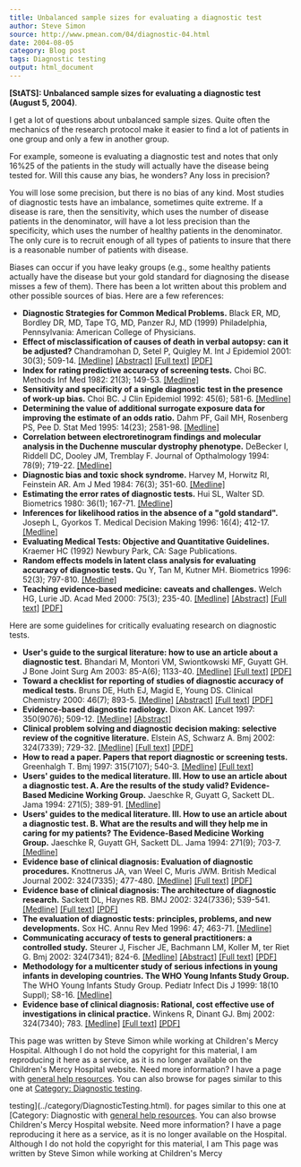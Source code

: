 ```yaml
---
title: Unbalanced sample sizes for evaluating a diagnostic test
author: Steve Simon
source: http://www.pmean.com/04/diagnostic-04.html
date: 2004-08-05
category: Blog post
tags: Diagnostic testing
output: html_document
---
```

**[StATS]: Unbalanced sample sizes for evaluating a
diagnostic test (August 5, 2004)**.

I get a lot of questions about unbalanced sample sizes. Quite often the
mechanics of the research protocol make it easier to find a lot of
patients in one group and only a few in another group.

For example, someone is evaluating a diagnostic test and notes that only
16%25 of the patients in the study will actually have the disease being
tested for. Will this cause any bias, he wonders? Any loss in precision?

You will lose some precision, but there is no bias of any kind. Most
studies of diagnostic tests have an imbalance, sometimes quite extreme.
If a disease is rare, then the sensitivity, which uses the number of
disease patients in the denominator, will have a lot less precision than
the specificity, which uses the number of healthy patients in the
denominator. The only cure is to recruit enough of all types of patients
to insure that there is a reasonable number of patients with disease.

Biases can occur if you have leaky groups (e.g., some healthy patients
actually have the disease but your gold standard for diagnosing the
disease misses a few of them). There has been a lot written about this
problem and other possible sources of bias. Here are a few references:

-   **Diagnostic Strategies for Common Medical Problems.** Black ER, MD,
    Bordley DR, MD, Tape TG, MD, Panzer RJ, MD (1999) Philadelphia,
    Pennsylvania: American College of Physicians.
-   **Effect of misclassification of causes of death in verbal autopsy:
    can it be adjusted?** Chandramohan D, Setel P, Quigley M. Int J
    Epidemiol 2001: 30(3); 509-14.
    [\[Medline\]](http://www.ncbi.nlm.nih.gov/entrez/query.fcgi?cmd=Retrieve&db=PubMed&list_uids=11416073&dopt=Abstract)
    [\[Abstract\]](http://ije.oupjournals.org/cgi/content/abstract/30/3/509)
    [\[Full
    text\]](http://ije.oupjournals.org/cgi/content/full/30/3/509)
    [\[PDF\]](http://ije.oupjournals.org/cgi/reprint/30/3/509.pdf)
-   **Index for rating predictive accuracy of screening tests.** Choi
    BC. Methods Inf Med 1982: 21(3); 149-53.
    [\[Medline\]](http://www.ncbi.nlm.nih.gov/entrez/query.fcgi?cmd=Retrieve&db=PubMed&list_uids=7132781&dopt=Abstract)
-   **Sensitivity and specificity of a single diagnostic test in the
    presence of work-up bias.** Choi BC. J Clin Epidemiol 1992: 45(6);
    581-6.
    [\[Medline\]](http://www.ncbi.nlm.nih.gov/entrez/query.fcgi?cmd=Retrieve&db=PubMed&list_uids=1607897&dopt=Abstract)
-   **Determining the value of additional surrogate exposure data for
    improving the estimate of an odds ratio.** Dahm PF, Gail MH,
    Rosenberg PS, Pee D. Stat Med 1995: 14(23); 2581-98.
    [\[Medline\]](http://www.ncbi.nlm.nih.gov/entrez/query.fcgi?cmd=Retrieve&db=PubMed&list_uids=8210823&dopt=Abstract)
-   **Correlation between electroretinogram findings and molecular
    analysis in the Duchenne muscular dystrophy phenotype.** DeBecker I,
    Riddell DC, Dooley JM, Tremblay F. Journal of Opthalmology 1994:
    78(9); 719-22.
    [\[Medline\]](http://www.ncbi.nlm.nih.gov/entrez/query.fcgi?cmd=Retrieve&db=PubMed&list_uids=7947555&dopt=Abstract)
-   **Diagnostic bias and toxic shock syndrome.** Harvey M, Horwitz RI,
    Feinstein AR. Am J Med 1984: 76(3); 351-60.
    [\[Medline\]](http://www.ncbi.nlm.nih.gov/entrez/query.fcgi?cmd=Retrieve&db=PubMed&list_uids=6702872&dopt=Abstract)
-   **Estimating the error rates of diagnostic tests.** Hui SL, Walter
    SD. Biometrics 1980: 36(1); 167-71.
    [\[Medline\]](http://www.ncbi.nlm.nih.gov/entrez/query.fcgi?cmd=Retrieve&db=PubMed&list_uids=7370371&dopt=Abstract)
-   **Inferences for likelihood ratios in the absence of a \"gold
    standard\".** Joseph L, Gyorkos T. Medical Decision Making 1996:
    16(4); 412-17.
    [\[Medline\]](http://www.ncbi.nlm.nih.gov/entrez/query.fcgi?cmd=Retrieve&db=PubMed&list_uids=8912303&dopt=Abstract)
-   **Evaluating Medical Tests: Objective and Quantitative Guidelines.**
    Kraemer HC (1992) Newbury Park, CA: Sage Publications.
-   **Random effects models in latent class analysis for evaluating
    accuracy of diagnostic tests.** Qu Y, Tan M, Kutner MH. Biometrics
    1996: 52(3); 797-810.
    [\[Medline\]](http://www.ncbi.nlm.nih.gov/entrez/query.fcgi?cmd=Retrieve&db=PubMed&list_uids=8805757&dopt=Abstract)
-   **Teaching evidence-based medicine: caveats and challenges.** Welch
    HG, Lurie JD. Acad Med 2000: 75(3); 235-40.
    [\[Medline\]](http://www.ncbi.nlm.nih.gov/entrez/query.fcgi?cmd=Retrieve&db=PubMed&list_uids=10724310&dopt=Abstract)
    [\[Abstract\]](http://www.academicmedicine.org/cgi/content/abstract/75/3/235)
    [\[Full
    text\]](http://www.academicmedicine.org/cgi/content/full/75/3/235)
    [\[PDF\]](http://www.academicmedicine.org/cgi/content/full/75/3/235)

Here are some guidelines for critically evaluating research on
diagnostic tests.

-   **User\'s guide to the surgical literature: how to use an article
    about a diagnostic test.** Bhandari M, Montori VM, Swiontkowski MF,
    Guyatt GH. J Bone Joint Surg Am 2003: 85-A(6); 1133-40.
    [\[Medline\]](http://www.ncbi.nlm.nih.gov/entrez/query.fcgi?cmd=Retrieve&db=PubMed&list_uids=12784015&dopt=Abstract)
    [\[Full text\]](http://www.ejbjs.org/cgi/content/full/85/6/1133)
    [\[PDF\]](http://www.ejbjs.org/cgi/reprint/85/6/1133.pdf)
-   **Toward a checklist for reporting of studies of diagnostic accuracy
    of medical tests.** Bruns DE, Huth EJ, Magid E, Young DS. Clinical
    Chemistry 2000: 46(7); 893-5.
    [\[Medline\]](http://www.ncbi.nlm.nih.gov/entrez/query.fcgi?cmd=Retrieve&db=PubMed&list_uids=10894829&dopt=Abstract)
    [\[Abstract\]](http://www.clinchem.org/cgi/content/abstract/46/7/893)
    [\[Full text\]](http://www.clinchem.org/cgi/content/full/46/7/893)
    [\[PDF\]](http://www.clinchem.org/cgi/reprint/46/7/893.pdf)
-   **Evidence-based diagnostic radiology.** Dixon AK. Lancet 1997:
    350(9076); 509-12.
    [\[Medline\]](http://www.ncbi.nlm.nih.gov/entrez/query.fcgi?cmd=Retrieve&db=PubMed&list_uids=9274596&dopt=Abstract)
    [\[Abstract\]](http://dx.doi.org/10.1016/S0140-6736(97)06100-X)
-   **Clinical problem solving and diagnostic decision making: selective
    review of the cognitive literature.** Elstein AS, Schwarz A. Bmj
    2002: 324(7339); 729-32.
    [\[Medline\]](http://www.ncbi.nlm.nih.gov/entrez/query.fcgi?cmd=Retrieve&db=PubMed&list_uids=11909793&dopt=Abstract)
    [\[Full text\]](http://bmj.com/cgi/content/full/324/7339/729)
    [\[PDF\]](http://bmj.com/cgi/reprint/324/7339/729.pdf)
-   **How to read a paper. Papers that report diagnostic or screening
    tests.** Greenhalgh T. Bmj 1997: 315(7107); 540-3.
    [\[Medline\]](http://www.ncbi.nlm.nih.gov/entrez/query.fcgi?cmd=Retrieve&db=PubMed&list_uids=9329312&dopt=Abstract)
    [\[Full text\]](http://bmj.com/cgi/content/full/315/7107/540)
-   **Users\' guides to the medical literature. III. How to use an
    article about a diagnostic test. A. Are the results of the study
    valid? Evidence-Based Medicine Working Group.** Jaeschke R, Guyatt
    G, Sackett DL. Jama 1994: 271(5); 389-91.
    [\[Medline\]](http://www.ncbi.nlm.nih.gov/entrez/query.fcgi?cmd=Retrieve&db=PubMed&list_uids=8283589&dopt=Abstract)
-   **Users\' guides to the medical literature. III. How to use an
    article about a diagnostic test. B. What are the results and will
    they help me in caring for my patients? The Evidence-Based Medicine
    Working Group.** Jaeschke R, Guyatt GH, Sackett DL. Jama 1994:
    271(9); 703-7.
    [\[Medline\]](http://www.ncbi.nlm.nih.gov/entrez/query.fcgi?cmd=Retrieve&db=PubMed&list_uids=8309035&dopt=Abstract)
-   **Evidence base of clinical diagnosis: Evaluation of diagnostic
    procedures.** Knottnerus JA, van Weel C, Muris JWM. British Medical
    Journal 2002: 324(7335); 477-480.
    [\[Medline\]](http://www.ncbi.nlm.nih.gov/entrez/query.fcgi?cmd=Retrieve&db=PubMed&list_uids=11859054&dopt=Abstract)
    [\[Full text\]](http://bmj.com/cgi/content/full/324/7335/477)
    [\[PDF\]](http://bmj.com/cgi/reprint/324/7335/477.pdf)
-   **Evidence base of clinical diagnosis: The architecture of
    diagnostic research.** Sackett DL, Haynes RB. BMJ 2002: 324(7336);
    539-541.
    [\[Medline\]](http://www.ncbi.nlm.nih.gov/entrez/query.fcgi?cmd=Retrieve&db=PubMed&list_uids=11872558&dopt=Abstract)
    [\[Full text\]](http://bmj.com/cgi/content/full/324/7336/539)
    [\[PDF\]](http://bmj.com/cgi/reprint/324/7336/539.pdf)
-   **The evaluation of diagnostic tests: principles, problems, and new
    developments.** Sox HC. Annu Rev Med 1996: 47; 463-71.
    [\[Medline\]](http://www.ncbi.nlm.nih.gov/entrez/query.fcgi?cmd=Retrieve&db=PubMed&list_uids=8712795&dopt=Abstract)
-   **Communicating accuracy of tests to general practitioners: a
    controlled study.** Steurer J, Fischer JE, Bachmann LM, Koller M,
    ter Riet G. Bmj 2002: 324(7341); 824-6.
    [\[Medline\]](http://www.ncbi.nlm.nih.gov/entrez/query.fcgi?cmd=Retrieve&db=PubMed&list_uids=11934776&dopt=Abstract)
    [\[Abstract\]](http://bmj.com/cgi/content/abstract/324/7341/824)
    [\[Full text\]](http://bmj.com/cgi/content/full/324/7341/824)
    [\[PDF\]](http://bmj.com/cgi/reprint/324/7341/824.pdf)
-   **Methodology for a multicenter study of serious infections in young
    infants in developing countries. The WHO Young Infants Study
    Group.** The WHO Young Infants Study Group. Pediatr Infect Dis J
    1999: 18(10 Suppl); S8-16.
    [\[Medline\]](http://www.ncbi.nlm.nih.gov/entrez/query.fcgi?cmd=Retrieve&db=PubMed&list_uids=10530568&dopt=Abstract)
-   **Evidence base of clinical diagnosis: Rational, cost effective use
    of investigations in clinical practice.** Winkens R, Dinant GJ. Bmj
    2002: 324(7340); 783.
    [\[Medline\]](http://www.ncbi.nlm.nih.gov/entrez/query.fcgi?cmd=Retrieve&db=PubMed&list_uids=11924663&dopt=Abstract)
    [\[Full text\]](http://bmj.com/cgi/content/full/324/7340/783)
    [\[PDF\]](http://bmj.com/cgi/reprint/324/7340/783.pdf)

This page was written by Steve Simon while working at Children\'s Mercy
Hospital. Although I do not hold the copyright for this material, I am
reproducing it here as a service, as it is no longer available on the
Children\'s Mercy Hospital website. Need more information? I have a page
with [general help resources](../GeneralHelp.html). You can also browse
for pages similar to this one at [Category: Diagnostic
testing](../category/DiagnosticTesting.html).
<!---More--->
testing](../category/DiagnosticTesting.html).
for pages similar to this one at [Category: Diagnostic
with [general help resources](../GeneralHelp.html). You can also browse
Children\'s Mercy Hospital website. Need more information? I have a page
reproducing it here as a service, as it is no longer available on the
Hospital. Although I do not hold the copyright for this material, I am
This page was written by Steve Simon while working at Children\'s Mercy

<!---Do not use
**[StATS]: Unbalanced sample sizes for evaluating a
This page was written by Steve Simon while working at Children\'s Mercy
Hospital. Although I do not hold the copyright for this material, I am
reproducing it here as a service, as it is no longer available on the
Children\'s Mercy Hospital website. Need more information? I have a page
with [general help resources](../GeneralHelp.html). You can also browse
for pages similar to this one at [Category: Diagnostic
testing](../category/DiagnosticTesting.html).
--->

